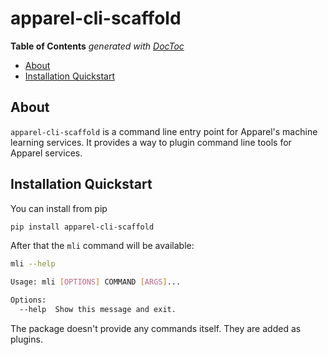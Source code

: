 # apparel-cli-scaffold


<!-- START doctoc generated TOC please keep comment here to allow auto update -->
<!-- DON'T EDIT THIS SECTION, INSTEAD RE-RUN doctoc TO UPDATE -->
**Table of Contents**  *generated with [DocToc](https://github.com/thlorenz/doctoc)*

- [About](#about)
- [Installation Quickstart](#installation-quickstart)

<!-- END doctoc generated TOC please keep comment here to allow auto update -->


## About

`apparel-cli-scaffold` is a command line entry point for Apparel's machine learning services. 
It provides a way to plugin command line tools for Apparel services.

## Installation Quickstart

You can install from pip

```bash
pip install apparel-cli-scaffold
```

After that the `mli` command will be available:

```bash
mli --help

Usage: mli [OPTIONS] COMMAND [ARGS]...

Options:
  --help  Show this message and exit.
```

The package doesn't provide any commands itself. They are added as plugins.
